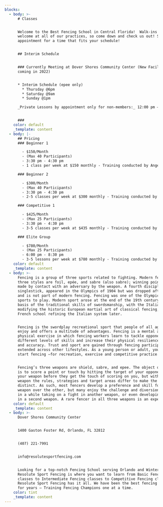 ```yaml
---
blocks:
  - body: >-
      # Classes


      Welcome to the Best Fencing School in Central Florida!  Walk-ins are
      welcome at all of our practices, so come down and check us out! Set an
      appointment for a time that fits your schedule!


      ## Interim Schedule


      ### Currently Meeting at Dover Shores Community Center (New Facility
      coming in 2022)


      * Interim Schedule (epee only)
        * Thursday @6pm
        * Saturday @9am
        * Sunday @1pm

      _Private Lessons by appointment only for non-members:_ 12:00 pm – 9:00 pm


      ### 
    color: default
    _template: content
  - body: |-
      ## Pricing
      ### Beginner 1

        - $150/Month
        - (Max 40 Participants)
        - 3:30 pm - 4:30 pm
        - 1 class per week at $150 monthly - Training conducted by Angel or Christopher.

      ### Beginner 2

        - $300/Month
        - (Max 40 Participants)
        - 3:30 pm - 4:30 pm
        - 2-5 classes per week at $300 monthly - Training conducted by Coach Alek

      ### Competitive 1

        - $425/Month
        - (Max 25 Participants)
        - 3:30 pm - 4:30 pm
        - 3-5 classes per week at $435 monthly - Training conducted by Angel/Christopher One Private Lesson - Conducted by Coach Alek

      ### Elite Group

        - $780/Month
        - (Max 25 Participants)
        - 6:00 pm - 8:30 pm
        - 3-5 lessons per week at $780 monthly - Training conducted by Coach Alek
    color: default
    _template: content
  - body: >-
      Fencing is a group of three sports related to fighting. Modern fencing’s
      three styles are foil, epée, and sabre (also sabre); winning points are
      made by contact with an adversary by the weapon. A fourth discipline,
      singlestick, appeared in the Olympics of 1904 but was dropped afterwards
      and is not part of modern fencing. Fencing was one of the Olympics ‘ first
      sports to play. Modern sport arose at the end of the 19th century on the
      basis of the traditional skills of swordsmanship, with the Italian school
      modifying the historic European martial art of classical fencing, and the
      French school refining the Italian system later.


      Fencing is the swordplay recreational sport that people of all ages can
      enjoy and offers a multitude of advantages. Fencing is a mental and
      physical exercise in which fencing workers learn to tackle opponents of
      different levels of skills and increase their physical resilience, agility
      and accuracy. Trust and sport are gained through fencing participation and
      extended across other lifestyles. As a young person or adult, you can
      start fencing –for recreation, exercise and competitive practice.


      Fencing’s three weapons are shield, sabre, and epee. The object of fencing
      is to score a point or touch by hitting the target of your opponent with
      your weapon before they get the touch of scoring on you, but with each
      weapon the rules, strategies and target areas differ to make the games
      distinct. As such, most fencers develop a preference and skill for one
      weapon over the other, but many enjoy the challenge and diversion of once
      in a while taking on a fight in another weapon, or even developing skills
      in a second weapon. A rare fencer in all three weapons is an expert!
    color: default
    _template: content
  - body: >-
      Dover Shores Community Center 


      1400 Gaston Foster Rd, Orlando, FL 32812


      (407) 221-7991


      info@resolutesportfencing.com


      Looking for a top-notch Fencing School serving Orlando and Winter Park?
      Resolute Sport Fencing is where you want to learn from Basic Fencing
      classes to Intermediate Fencing classes to Competitive Fencing classes –
      Resolute Sport Fencing has it all. We have been the best fencing coaches
      for years – Training Fencing Champions one at a time.
    color: tint
    _template: content
---
```


